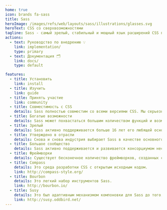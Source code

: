 ```yaml
---
home: true
icon: brands fa-sass
title: Sass
heroImage: /images/refs/web/layouts/sass/illustrations/glasses.svg
heroText: CSS со сверхвозможностями
tagline: Sass - самый зрелый, стабильный и мощный язык расширений CSS профессионального уровня в мире.
actions:
  - text: Руководство по внедрению 💡
    link: implementation/
    type: primary
  - text: Документация 🗂️
    link: docs/
    type: default

features:
  - title: Установить
    link: install
  - title: Изучить
    link: guide
  - title: Принять участие
    link: community
  - title: Совместимость с CSS
    details: Sass полностью совместим со всеми версиями CSS. Мы серьезно относимся к этой совместимости, чтобы вы могли беспрепятственно использовать любые доступные библиотеки CSS.
  - title: Богатые возможности
    details: Sass может похвастаться большим количеством функций и возможностей, чем любой другой язык расширений CSS. Команда Sass Core работала бесконечно, чтобы не только идти в ногу со временем, но и оставаться впереди.
  - title: Зрелый
    details: Sass активно поддерживается больше 16 лет его любящей основной командой.
  - title: Утверждено в отрасли
    details: Снова и снова индустрия выбирает Sass в качестве основного языка расширений CSS.
  - title: Большое сообщество
    details: Sass активно поддерживается и развивается консорциумом нескольких технологических компаний и сотен разработчиков.
  - title: Фреймворки
    details: Существует бесконечное количество фреймворков, созданных с помощью Sass. Compass, Bourbon, Susy и это лишь некоторые из них.
  - title: Compass
    details: Это среда разработки CSS с открытым исходным кодом.
    link: http://compass-style.org/
  - title: Bourbon
    details: Это легкий набор инструментов Sass.
    link: http://bourbon.io/
  - title: Susy
    details: Это был адаптивным механизмом компоновки для Sass до того, как стали доступны flexbox и CSS grid.
    link: http://susy.oddbird.net/
---
```


<Releases />

<script setup>
import { ref } from "vue";

import Releases from "@components/refs/web/layouts/sass/Releases.vue";

const diffDate = ref(new Date().getFullYear() - new Date(2006, 11, 28, 19, 43, 58).getFullYear() + ' лет');
</script>
